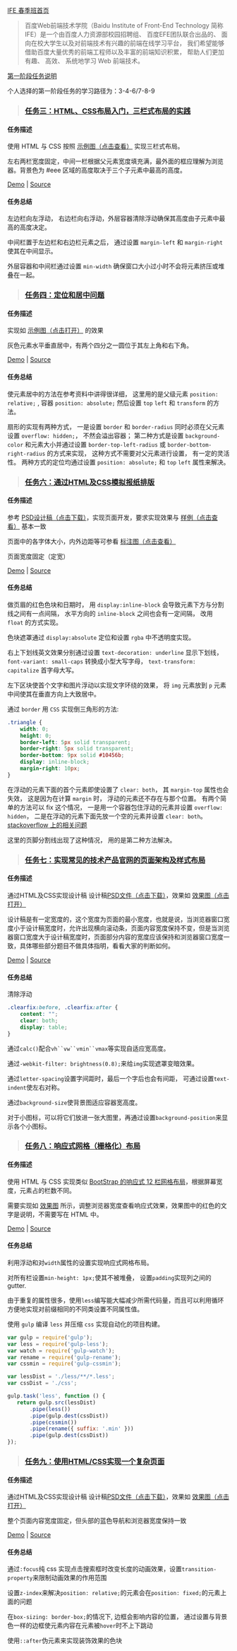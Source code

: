 [IFE 春季班首页](http://ife.baidu.com/task/all)

> 百度Web前端技术学院（Baidu Institute of Front-End Technology 简称 IFE）是一个由百度人力资源部校园招聘组、 百度EFE团队联合出品的、 面向在校大学生以及对前端技术有兴趣的前端在线学习平台， 我们希望能够借助百度大量优秀的前端工程师以及丰富的前端知识积累， 帮助人们更加有趣、 高效、 系统地学习 Web 前端技术。

[第一阶段任务说明](http://mp.weixin.qq.com/s?__biz=MzA4MjUyNjY3Nw==&mid=401956006&idx=1&sn=bbf72ea5c17894c3a5423d8b3bdb7d9a#rd)

个人选择的第一阶段任务的学习路径为：3-4-6/7-8-9

> ### [任务三：HTML、CSS布局入门，三栏式布局的实践](http://ife.baidu.com/task/detail?taskId=3)

#### 任务描述

使用 HTML 与 CSS 按照 [示例图（点击查看）](http://7xrp04.com1.z0.glb.clouddn.com/task_1_3_1.png) 实现三栏式布局。

左右两栏宽度固定，中间一栏根据父元素宽度填充满，最外面的框应理解为浏览器。背景色为 #eee 区域的高度取决于三个子元素中最高的高度。


[Demo](\Baidu_IFE_2016Spring\Stage_1\Task_3\index.html) | [Source](https://github.com/Dwayneten/Baidu_IFE_2016Spring/tree/master/Stage_1/Task_3)


#### 任务总结

左边栏向左浮动， 右边栏向右浮动，外层容器清除浮动确保其高度由子元素中最高的高度决定。

中间栏置于左边栏和右边栏元素之后， 通过设置 `margin-left` 和 `margin-right` 使其在中间显示。

外层容器和中间栏通过设置 `min-width` 确保窗口大小过小时不会将元素挤压或堆叠在一起。


> ### [任务四：定位和居中问题](http://ife.baidu.com/task/detail?taskId=4)

#### 任务描述

实现如 [示例图（点击打开）](http://7xrp04.com1.z0.glb.clouddn.com/task_1_4_1.png) 的效果

灰色元素水平垂直居中，有两个四分之一圆位于其左上角和右下角。


[Demo](\Baidu_IFE_2016Spring\Stage_1\Task_4\index.html) | [Source](https://github.com/Dwayneten/Baidu_IFE_2016Spring/tree/master/Stage_1/Task_4)


#### 任务总结

使元素居中的方法在参考资料中讲得很详细， 这里用的是父级元素 `position: relative;` , 容器 `position: absolute;` 然后设置 `top` `left` 和 `transform` 的方法。

扇形的实现有两种方式， 一是设置 `border` 和 `border-radius` 同时必须在父元素设置 `overflow: hidden;`， 不然会溢出容器； 第二种方式是设置 `background-color` 和元素大小并通过设置 `border-top-left-radius` 或 `border-bottom-right-radius` 的方式来实现， 这种方式不需要对父元素进行设置， 有一定的灵活性。 两种方式的定位均通过设置 `position: absolute;` 和 `top` `left` 属性来解决。


> ### [任务六：通过HTML及CSS模拟报纸排版](http://ife.baidu.com/task/detail?taskId=6)

#### 任务描述

参考 [PSD设计稿（点击下载）](http://7xrp04.com1.z0.glb.clouddn.com/task_1_6_1.psd)，实现页面开发，要求实现效果与 [样例（点击查看）](http://7xrp04.com1.z0.glb.clouddn.com/task_1_6_2.jpg) 基本一致

页面中的各字体大小，内外边距等可参看 [标注图（点击查看）](http://7xrp04.com1.z0.glb.clouddn.com/task_1_6_3.jpg)

页面宽度固定（定宽）


[Demo](\Baidu_IFE_2016Spring\Stage_1\Task_6\index.html) | [Source](https://github.com/Dwayneten/Baidu_IFE_2016Spring/tree/master/Stage_1/Task_6)


#### 任务总结

做页眉的红色色块和日期时， 用 `display:inline-block` 会导致元素下方与分割线之间有一点间隔， 水平方向的 `inline-block` 之间也会有一定间隔， 改用 `float` 的方式实现。

色块遮罩通过 `display:absolute` 定位和设置 `rgba` 中不透明度实现。

右上下划线英文效果分别通过设置 `text-decoration: underline` 显示下划线， `font-variant: small-caps` 转换成小型大写字母， `text-transform: capitalize` 首字母大写。

左下区块使首个文字和图片浮动以实现文字环绕的效果， 将 `img` 元素放到 `p` 元素中间使其在垂直方向上大致居中。

通过 `border` 用 `CSS` 实现倒三角形的方法:
``` CSS
.triangle {
    width: 0;
    height: 0;
    border-left: 5px solid transparent;
    border-right: 5px solid transparent;
    border-bottom: 9px solid #10456b;
    display: inline-block;
    margin-right: 10px;
}
```

在浮动的元素下面的首个元素即使设置了 `clear: both`， 其 `margin-top` 属性也会失效， 这是因为在计算 `margin` 时， 浮动的元素还不存在与那个位置。
有两个简单的方法可以 fix 这个情况， 一是用一个容器包住浮动的元素并设置 `overflow: hidden`， 二是在浮动的元素下面先放一个空的元素并设置 `clear: both`。
[stackoverflow 上的相关问题](http://stackoverflow.com/questions/4198269/margin-top-not-working-with-clear-both)

这里的页脚分割线出现了这种情况， 用的是第二种方法解决。


> ### [任务七：实现常见的技术产品官网的页面架构及样式布局](http://ife.baidu.com/task/detail?taskId=7)

#### 任务描述

通过HTML及CSS实现设计稿 设计稿[PSD文件（点击下载）](http://7xrp04.com1.z0.glb.clouddn.com/task_1_7_1.psd)，效果如 [效果图（点击打开）](http://7xrp04.com1.z0.glb.clouddn.com/task_1_7_2.jpg)

设计稿是有一定宽度的，这个宽度为页面的最小宽度，也就是说，当浏览器窗口宽度小于设计稿宽度时，允许出现横向滚动条，页面内容宽度保持不变，但是当浏览器窗口宽度大于设计稿宽度时，页面部分内容的宽度应该保持和浏览器窗口宽度一致，具体哪些部分题目不做具体指明，看看大家的判断如何。

[Demo](\Baidu_IFE_2016Spring\Stage_1\Task_7\index.html) | [Source](https://github.com/Dwayneten/Baidu_IFE_2016Spring/tree/master/Stage_1/Task_7)


#### 任务总结

清除浮动
``` CSS
.clearfix:before, .clearfix:after {
    content: "";
    clear: both;
    display: table;
}
```

通过`calc()`配合`vh``vw``vmin``vmax`等实现自适应宽高度。

通过`-webkit-filter: brightness(0.8);`来给`img`实现遮罩变暗效果。

通过`letter-spacing`设置字间距时，最后一个字后也会有间距， 可通过设置`text-indent`使左右对称。

通过`background-size`使背景图适应容器宽高度。

对于小图标，可以将它们放进一张大图里，再通过设置`background-position`来显示各个小图标。


> ### [任务八：响应式网格（栅格化）布局](http://ife.baidu.com/task/detail?taskId=8)

#### 任务描述

使用 HTML 与 CSS 实现类似 [BootStrap 的响应式 12 栏网格布局](http://v4-alpha.getbootstrap.com/layout/grid/)，根据屏幕宽度，元素占的栏数不同。

需要实现如 [效果图](http://7xrp04.com1.z0.glb.clouddn.com/task_1_8_1.png) 所示，调整浏览器宽度查看响应式效果，效果图中的红色的文字是说明，不需要写在 HTML 中。

[Demo](\Baidu_IFE_2016Spring\Stage_1\Task_8\index.html) | [Source](https://github.com/Dwayneten/Baidu_IFE_2016Spring/tree/master/Stage_1/Task_8)


#### 任务总结

利用浮动和对`width`属性的设置实现响应式网格布局。

对所有栏设置`min-height: 1px;`使其不被堆叠， 设置`padding`实现列之间的 gutter.

由于重复的属性很多，使用`less`编写能大幅减少所需代码量，而且可以利用循环方便地实现对前缀相同的不同类设置不同属性值。

使用 `gulp` 编译 `less` 并压缩 `css` 实现自动化的项目构建。
``` javascript
var gulp = require('gulp');
var less = require('gulp-less');
var watch = require('gulp-watch');
var rename = require('gulp-rename');
var cssmin = require('gulp-cssmin');

var lessDist = './less/**/*.less';
var cssDist = './css';

gulp.task('less', function () {
   return gulp.src(lessDist)
       .pipe(less())
       .pipe(gulp.dest(cssDist))
       .pipe(cssmin())
       .pipe(rename({ suffix: '.min' }))
       .pipe(gulp.dest(cssDist))
});
```


> ### [任务九：使用HTML/CSS实现一个复杂页面](http://ife.baidu.com/task/detail?taskId=9)

#### 任务描述

通过HTML及CSS实现设计稿 设计稿[PSD文件（点击下载）](http://7xrp04.com1.z0.glb.clouddn.com/task_1_9_1.psd)，效果如 [效果图（点击打开）](http://7xrp04.com1.z0.glb.clouddn.com/task_1_9_2.jpg)

整个页面内容宽度固定，但头部的蓝色导航和浏览器宽度保持一致

[Demo](\Baidu_IFE_2016Spring\Stage_1\Task_9\index.html) | [Source](https://github.com/Dwayneten/Baidu_IFE_2016Spring/tree/master/Stage_1/Task_9)


#### 任务总结

通过`:focus`纯 css 实现点击搜索框时改变长度的动画效果，设置`transition-property`来限制动画效果的作用范围

设置`z-index`来解决`position: relative;`的元素会在`position: fixed;`的元素上面的问题

在`box-sizing: border-box;`的情况下, 边框会影响内容的位置， 通过设置与背景色一样的边框使元素内容在元素被`hover`时不上下跳动

使用`::after`伪元素来实现装饰效果的色块